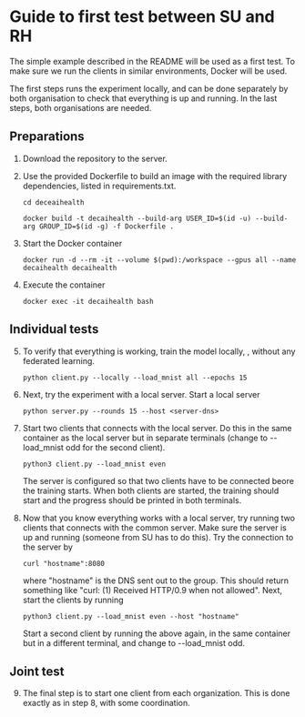 # Guide to first test between SU and RH

The simple example described in the README will be used as a first test. To make sure we run the clients in similar environments, Docker will be used.

The first steps runs the experiment locally, and can be done separately by both organisation to check that everything is up and running. In the last steps, both organisations are needed. 

## Preparations

1. Download the repository to the server.

2. Use the provided Dockerfile to build an image with the required library dependencies, listed in requirements.txt.

   ```cd deceaihealth```
   
   ```docker build -t decaihealth --build-arg USER_ID=$(id -u) --build-arg GROUP_ID=$(id -g) -f Dockerfile .```

3. Start the Docker container

   ```docker run -d --rm -it --volume $(pwd):/workspace --gpus all --name decaihealth decaihealth```

4. Execute the container

   ```docker exec -it decaihealth bash```

## Individual tests

5. To verify that everything is working, train the model locally, , without any federated learning.

   ```python client.py --locally --load_mnist all --epochs 15```

6. Next, try the experiment with a local server. Start a local server

   ```python server.py --rounds 15 --host <server-dns>```

7. Start two clients that connects with the local server. Do this in the same container as the local server but in separate terminals (change to --load_mnist odd for the second client).

   ```python3 client.py --load_mnist even```

   The server is configured so that two clients have to be connected beore the training starts. When both clients are started, the training should start and the progress should be printed in both terminals.


8. Now that you know everything works with a local server, try running two clients that connects with the common server. Make sure the server is up and running (someone from SU has to do this). Try the connection to the server by 

    ```curl "hostname":8080```

    where "hostname" is the DNS sent out to the group. This should return something like "curl: (1) Received HTTP/0.9 when not allowed". Next, start the clients by running

   ```python3 client.py --load_mnist even --host "hostname"```

    Start a second client by running the above again, in the same container but in a different terminal, and change to --load_mnist odd.

## Joint test

9. The final step is to start one client from each organization. This is done exactly as in step 8, with some coordination. 
